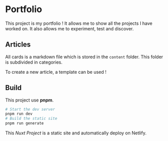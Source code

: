 # Portfolio

This project is my portfolio ! It allows me to show all the projects I have worked on. It also allows me to experiment, test and discover.

## Articles

All cards is a markdown file which is stored in the `content` folder. This folder is subdivided in categories.

To create a new article, a template can be used !

## Build

This project use **pnpm**.

```sh
# Start the dev server
pnpm run dev
# Build the static site
pnpm run generate
```

This _Nuxt Project_ is a static site and automatically deploy on Netlify.
